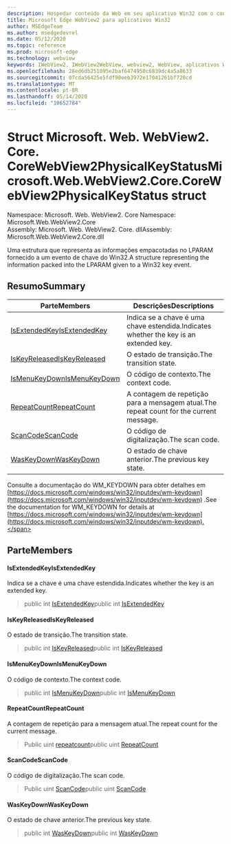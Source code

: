 ```yaml
---
description: Hospedar conteúdo da Web em seu aplicativo Win32 com o controle WebView2 do Microsoft Edge
title: Microsoft Edge WebView2 para aplicativos Win32
author: MSEdgeTeam
ms.author: msedgedevrel
ms.date: 05/12/2020
ms.topic: reference
ms.prod: microsoft-edge
ms.technology: webview
keywords: IWebView2, IWebView2WebView, webview2, WebView, aplicativos Win32, Win32, Edge, ICoreWebView2, ICoreWebView2Controller, controle do navegador, HTML Edge
ms.openlocfilehash: 28ed6db251095e2baf6474950c6839dc4a5a8633
ms.sourcegitcommit: 07cda56425e5fdf90eeb3972e17041261bf720cd
ms.translationtype: MT
ms.contentlocale: pt-BR
ms.lasthandoff: 05/14/2020
ms.locfileid: "10652784"
---
```

# <span data-ttu-id="27e35-104">Struct Microsoft. Web. WebView2. Core. CoreWebView2PhysicalKeyStatus</span><span class="sxs-lookup"><span data-stu-id="27e35-104">Microsoft.Web.WebView2.Core.CoreWebView2PhysicalKeyStatus struct</span></span> 

<span data-ttu-id="27e35-105">Namespace: Microsoft. Web. WebView2. Core </span><span class="sxs-lookup"><span data-stu-id="27e35-105">Namespace: Microsoft.Web.WebView2.Core</span></span>\
<span data-ttu-id="27e35-106">Assembly: Microsoft. Web. WebView2. Core. dll</span><span class="sxs-lookup"><span data-stu-id="27e35-106">Assembly: Microsoft.Web.WebView2.Core.dll</span></span>

<span data-ttu-id="27e35-107">Uma estrutura que representa as informações empacotadas no LPARAM fornecido a um evento de chave do Win32.</span><span class="sxs-lookup"><span data-stu-id="27e35-107">A structure representing the information packed into the LPARAM given to a Win32 key event.</span></span>

## <span data-ttu-id="27e35-108">Resumo</span><span class="sxs-lookup"><span data-stu-id="27e35-108">Summary</span></span>

 <span data-ttu-id="27e35-109">Parte</span><span class="sxs-lookup"><span data-stu-id="27e35-109">Members</span></span>                        | <span data-ttu-id="27e35-110">Descrições</span><span class="sxs-lookup"><span data-stu-id="27e35-110">Descriptions</span></span>
--------------------------------|---------------------------------------------
[<span data-ttu-id="27e35-111">IsExtendedKey</span><span class="sxs-lookup"><span data-stu-id="27e35-111">IsExtendedKey</span></span>](#isextendedkey) | <span data-ttu-id="27e35-112">Indica se a chave é uma chave estendida.</span><span class="sxs-lookup"><span data-stu-id="27e35-112">Indicates whether the key is an extended key.</span></span>
[<span data-ttu-id="27e35-113">IsKeyReleased</span><span class="sxs-lookup"><span data-stu-id="27e35-113">IsKeyReleased</span></span>](#iskeyreleased) | <span data-ttu-id="27e35-114">O estado de transição.</span><span class="sxs-lookup"><span data-stu-id="27e35-114">The transition state.</span></span>
[<span data-ttu-id="27e35-115">IsMenuKeyDown</span><span class="sxs-lookup"><span data-stu-id="27e35-115">IsMenuKeyDown</span></span>](#ismenukeydown) | <span data-ttu-id="27e35-116">O código de contexto.</span><span class="sxs-lookup"><span data-stu-id="27e35-116">The context code.</span></span>
[<span data-ttu-id="27e35-117">RepeatCount</span><span class="sxs-lookup"><span data-stu-id="27e35-117">RepeatCount</span></span>](#repeatcount) | <span data-ttu-id="27e35-118">A contagem de repetição para a mensagem atual.</span><span class="sxs-lookup"><span data-stu-id="27e35-118">The repeat count for the current message.</span></span>
[<span data-ttu-id="27e35-119">ScanCode</span><span class="sxs-lookup"><span data-stu-id="27e35-119">ScanCode</span></span>](#scancode) | <span data-ttu-id="27e35-120">O código de digitalização.</span><span class="sxs-lookup"><span data-stu-id="27e35-120">The scan code.</span></span>
[<span data-ttu-id="27e35-121">WasKeyDown</span><span class="sxs-lookup"><span data-stu-id="27e35-121">WasKeyDown</span></span>](#waskeydown) | <span data-ttu-id="27e35-122">O estado de chave anterior.</span><span class="sxs-lookup"><span data-stu-id="27e35-122">The previous key state.</span></span>

<span data-ttu-id="27e35-123">Consulte a documentação do WM_KEYDOWN para obter detalhes em [https://docs.microsoft.com/windows/win32/inputdev/wm-keydown](https://docs.microsoft.com/windows/win32/inputdev/wm-keydown) .</span><span class="sxs-lookup"><span data-stu-id="27e35-123">See the documentation for WM_KEYDOWN for details at [https://docs.microsoft.com/windows/win32/inputdev/wm-keydown](https://docs.microsoft.com/windows/win32/inputdev/wm-keydown).</span></span>

## <span data-ttu-id="27e35-124">Parte</span><span class="sxs-lookup"><span data-stu-id="27e35-124">Members</span></span>

#### <span data-ttu-id="27e35-125">IsExtendedKey</span><span class="sxs-lookup"><span data-stu-id="27e35-125">IsExtendedKey</span></span> 

<span data-ttu-id="27e35-126">Indica se a chave é uma chave estendida.</span><span class="sxs-lookup"><span data-stu-id="27e35-126">Indicates whether the key is an extended key.</span></span>

> <span data-ttu-id="27e35-127">public int [IsExtendedKey](#isextendedkey)</span><span class="sxs-lookup"><span data-stu-id="27e35-127">public int [IsExtendedKey](#isextendedkey)</span></span>

#### <span data-ttu-id="27e35-128">IsKeyReleased</span><span class="sxs-lookup"><span data-stu-id="27e35-128">IsKeyReleased</span></span> 

<span data-ttu-id="27e35-129">O estado de transição.</span><span class="sxs-lookup"><span data-stu-id="27e35-129">The transition state.</span></span>

> <span data-ttu-id="27e35-130">public int [IsKeyReleased](#iskeyreleased)</span><span class="sxs-lookup"><span data-stu-id="27e35-130">public int [IsKeyReleased](#iskeyreleased)</span></span>

#### <span data-ttu-id="27e35-131">IsMenuKeyDown</span><span class="sxs-lookup"><span data-stu-id="27e35-131">IsMenuKeyDown</span></span> 

<span data-ttu-id="27e35-132">O código de contexto.</span><span class="sxs-lookup"><span data-stu-id="27e35-132">The context code.</span></span>

> <span data-ttu-id="27e35-133">public int [IsMenuKeyDown](#ismenukeydown)</span><span class="sxs-lookup"><span data-stu-id="27e35-133">public int [IsMenuKeyDown](#ismenukeydown)</span></span>

#### <span data-ttu-id="27e35-134">RepeatCount</span><span class="sxs-lookup"><span data-stu-id="27e35-134">RepeatCount</span></span> 

<span data-ttu-id="27e35-135">A contagem de repetição para a mensagem atual.</span><span class="sxs-lookup"><span data-stu-id="27e35-135">The repeat count for the current message.</span></span>

> <span data-ttu-id="27e35-136">Public uint [repeatcount](#repeatcount)</span><span class="sxs-lookup"><span data-stu-id="27e35-136">public uint [RepeatCount](#repeatcount)</span></span>

#### <span data-ttu-id="27e35-137">ScanCode</span><span class="sxs-lookup"><span data-stu-id="27e35-137">ScanCode</span></span> 

<span data-ttu-id="27e35-138">O código de digitalização.</span><span class="sxs-lookup"><span data-stu-id="27e35-138">The scan code.</span></span>

> <span data-ttu-id="27e35-139">Public uint [ScanCode](#scancode)</span><span class="sxs-lookup"><span data-stu-id="27e35-139">public uint [ScanCode](#scancode)</span></span>

#### <span data-ttu-id="27e35-140">WasKeyDown</span><span class="sxs-lookup"><span data-stu-id="27e35-140">WasKeyDown</span></span> 

<span data-ttu-id="27e35-141">O estado de chave anterior.</span><span class="sxs-lookup"><span data-stu-id="27e35-141">The previous key state.</span></span>

> <span data-ttu-id="27e35-142">public int [WasKeyDown](#waskeydown)</span><span class="sxs-lookup"><span data-stu-id="27e35-142">public int [WasKeyDown](#waskeydown)</span></span>

